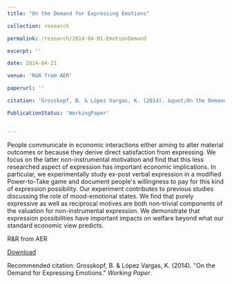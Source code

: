 ```yaml
---
title: "On the Demand for Expressing Emotions"

collection: research

permalink: /research/2014-04-01-EmotionDemand

excerpt: ''

date: 2014-04-21

venue: 'R&R from AER'

paperurl: ''

citation: 'Grosskopf, B. & López Vargas, K. (2014). &quot;On the Demand for Expressing Emotions.&quot; <i>Working Paper</i>.'

PublicationStatus: 'WorkingPaper'


---
```


People communicate in economic interactions either aiming to alter material outcomes or because they derive direct satisfaction from expressing. We focus on the latter non-instrumental motivation and find that this less researched aspect of expression has important economic implications. In particular, we experimentally study ex-post verbal expression in a modified Power-to-Take game and document people's willingness to pay for this kind of expression possibility. Our experiment contributes to previous studies discussing the role of mood-emotional states. We find that purely expressive as well as reciprocal motives are both non-trivial components of the valuation for non-instrumental expression. We demonstrate that expression possibilities have important impacts on welfare beyond what our standard economic view predicts. 

R&R from AER

[Download]()

Recommended citation: Grosskopf, B. & López Vargas, K. (2014). &quot;On the Demand for Expressing Emotions.&quot; <i>Working Paper</i>.
